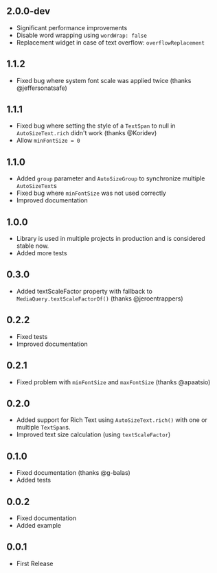 ## 2.0.0-dev
- Significant performance improvements
- Disable word wrapping using `wordWrap: false`
- Replacement widget in case of text overflow: `overflowReplacement`

## 1.1.2
- Fixed bug where system font scale was applied twice (thanks @jeffersonatsafe)

## 1.1.1
- Fixed bug where setting the style of a `TextSpan` to null in `AutoSizeText.rich` didn't work (thanks @Koridev)
- Allow `minFontSize = 0`

## 1.1.0
- Added `group` parameter and `AutoSizeGroup` to synchronize multiple `AutoSizeText`s
- Fixed bug where `minFontSize` was not used correctly
- Improved documentation

## 1.0.0
- Library is used in multiple projects in production and is considered stable now.
- Added more tests

## 0.3.0
- Added textScaleFactor property with fallback to `MediaQuery.textScaleFactorOf()` (thanks @jeroentrappers)

## 0.2.2
- Fixed tests
- Improved documentation

## 0.2.1
- Fixed problem with `minFontSize` and `maxFontSize` (thanks @apaatsio)

## 0.2.0
- Added support for Rich Text using `AutoSizeText.rich()` with one or multiple `TextSpan`s.
- Improved text size calculation (using `textScaleFactor`)

## 0.1.0
- Fixed documentation (thanks @g-balas)
- Added tests

## 0.0.2
- Fixed documentation
- Added example

## 0.0.1
- First Release
